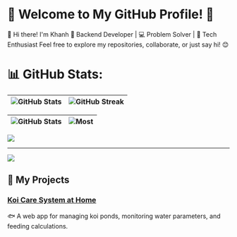 
# 🌟 Welcome to My GitHub Profile! 🌟
👋 Hi there! I'm Khanh
🎯 Backend Developer | 💻 Problem Solver | 🚀 Tech Enthusiast
Feel free to explore my repositories, collaborate, or just say hi! 😊  


# 📊 GitHub Stats:
| ![GitHub Stats](https://github-readme-stats.vercel.app/api?username=acnbokhb12&theme=dark&hide_border=false&include_all_commits=false&count_private=false) | ![GitHub Streak](https://github-readme-streak-stats.herokuapp.com/?user=acnbokhb12&theme=dark&hide_border=false) |
|:-------------------------------------------------------------------------------------------------------------------------------------:|:--------------------------------------------------------------------------------------------------------------------------------------:|

| ![GitHub Stats](https://github-readme-stats.vercel.app/api?username=acnbokhb12&theme=dark&hide_border=false&include_all_commits=false&count_private=false) | ![Most](https://github-readme-stats.vercel.app/api/top-langs/?username=acnbokhb12&theme=dark&hide_border=false&include_all_commits=false&count_private=false&layout=compact) 
|:-------------------------------------------------------------------------------------------------------------------------------------:|:--------------------------------------------------------------------------------------------------------------------------------------:|

![](https://github-readme-stats.vercel.app/api/top-langs/?username=acnbokhb12&theme=dark&hide_border=false&include_all_commits=false&count_private=false&layout=compact)

---
[![](https://visitcount.itsvg.in/api?id=acnbokhb12&icon=0&color=0)](https://visitcount.itsvg.in)

## 📂 My Projects  

### [Koi Care System at Home]([https://github.com/your-username/koi-care-system](https://github.com/acnbokhb12/swp-koi-care-system))  
🐟 A web app for managing koi ponds, monitoring water parameters, and feeding calculations.
